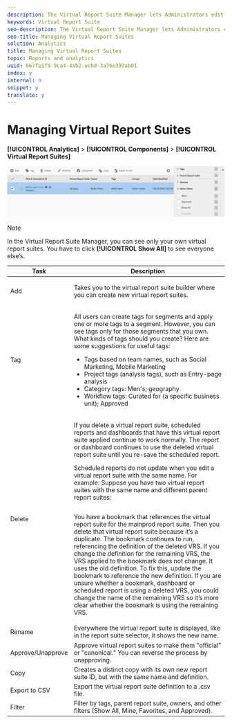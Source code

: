 ```yaml
---
description: The Virtual Report Suite Manager lets Administrators edit, add, tag, delete, rename, approve, copy, export, and filter virtual report suites. It is not visible to non-Admin users.
keywords: Virtual Report Suite
seo-description: The Virtual Report Suite Manager lets Administrators edit, add, tag, delete, rename, approve, copy, export, and filter virtual report suites. It is not visible to non-Admin users.
seo-title: Managing Virtual Report Suites
solution: Analytics
title: Managing Virtual Report Suites
topic: Reports and analytics
uuid: 667fa1f9-9ca4-4ab2-acbd-3a76e393ab01
index: y
internal: n
snippet: y
translate: y
---
```


# Managing Virtual Report Suites

**[!UICONTROL  Analytics]** > **[!UICONTROL  Components]** > **[!UICONTROL  Virtual Report Suites]** 

![](assets/vrs-manage.png) 


>[!NOTE]
>
>In the Virtual Report Suite Manager, you can see only your own virtual report suites. You have to click **[!UICONTROL  Show All]** to see everyone else’s. 



<table id="table_D5455ED0EC7A40839DB2DC89E1A9E469"> 
 <thead> 
  <tr> 
   <th colname="col1" class="entry"> Task </th> 
   <th colname="col2" class="entry"> Description </th> 
  </tr> 
 </thead>
 <tbody> 
  <tr> 
   <td colname="col1"> Add </td> 
   <td colname="col2"> <p>Takes you to the virtual report suite builder where you can create new virtual report suites. </p> </td> 
  </tr> 
  <tr> 
   <td colname="col1"> Tag </td> 
   <td colname="col2"> <p>All users can create tags for segments and apply one or more tags to a segment. However, you can see tags only for those segments that you own. What kinds of tags should you create? Here are some suggestions for useful tags: </p> <p> 
     <ul id="ul_45E9BD37614C493F8C5AFFFB968F12D5"> 
      <li id="li_A909BC1BE7E44C3E84B72200A66F8D12">Tags based on team names, such as Social Marketing, Mobile Marketing </li> 
      <li id="li_82784EF92DF240BD9EE62C879A68FB0D">Project tags (analysis tags), such as Entry-page analysis </li> 
      <li id="li_E9AEE4A9D14B42929CF9CF879BB55913">Category tags: Men's; geography </li> 
      <li id="li_2A8246828B0E42CCA4ED8AE075EB79F7">Workflow tags: Curated for (a specific business unit); Approved </li> 
     </ul> </p> </td> 
  </tr> 
  <tr> 
   <td colname="col1"> Delete </td> 
   <td colname="col2"> <p>If you delete a virtual report suite, scheduled reports and dashboards that have this virtual report suite applied continue to work normally. The report or dashboard continues to use the deleted virtual report suite until you re-save the scheduled report. </p> <p>Scheduled reports do not update when you edit a virtual report suite with the same name. For example: Suppose you have two virtual report suites with the same name and different parent report suites:  </p>
    <table id="table_4B5A76E0AEAC4323A2FFE60F727B33FB">  
    </table> <p>You have a bookmark that references the virtual report suite for the mainprod report suite. Then you delete that virtual report suite because it’s a duplicate. The bookmark continues to run, referencing the definition of the deleted VRS. If you change the definition for the remaining VRS, the VRS applied to the bookmark does not change. It uses the old definition. To fix this, update the bookmark to reference the new definition. If you are unsure whether a bookmark, dashboard or scheduled report is using a deleted VRS, you could change the name of the remaining VRS so it’s more clear whether the bookmark is using the remaining VRS. </p> </td> 
  </tr> 
  <tr> 
   <td colname="col1"> Rename </td> 
   <td colname="col2"> Everywhere the virtual report suite is displayed, like in the report suite selector, it shows the new name. </td> 
  </tr> 
  <tr> 
   <td colname="col1"> Approve/Unapprove </td> 
   <td colname="col2"> Approve virtual report suites to make them "official" or "canonical." You can reverse the process by unapproving. </td> 
  </tr> 
  <tr> 
   <td colname="col1"> Copy </td> 
   <td colname="col2"> Creates a distinct copy with its own new report suite ID, but with the same name and definition. </td> 
  </tr> 
  <tr> 
   <td colname="col1"> Export to CSV </td> 
   <td colname="col2"> Export the virtual report suite definition to a .csv file. </td> 
  </tr> 
  <tr> 
   <td colname="col1"> Filter </td> 
   <td colname="col2"> Filter by tags, parent report suite, owners, and other filters (Show All, Mine, Favorites, and Approved). </td> 
  </tr> 
 </tbody> 
</table>

